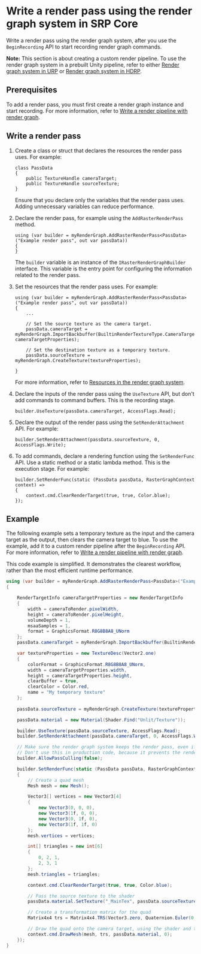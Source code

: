 # Write a render pass using the render graph system in SRP Core

Write a render pass using the render graph system, after you use the `BeginRecording` API to start recording render graph commands.

**Note:** This section is about creating a custom render pipeline. To use the render graph system in a prebuilt Unity pipeline, refer to either [Render graph system in URP](https://docs.unity3d.com/Manual/urp/render-graph.html) or [Render graph system in HDRP](https://docs.unity3d.com/Packages/com.unity.render-pipelines.high-definition@latest/index.html?subfolder=/manual/render-graph-introduction.html).

## Prerequisites

To add a render pass, you must first create a render graph instance and start recording. For more information, refer to [Write a render pipeline with render graph](render-graph-writing-a-render-pipeline.md).

## Write a render pass

1. Create a class or struct that declares the resources the render pass uses. For example:

    ```lang-cs
    class PassData
    {
        public TextureHandle cameraTarget;
        public TextureHandle sourceTexture;
    }
    ```

    Ensure that you declare only the variables that the render pass uses. Adding unnecessary variables can reduce performance.

2. Declare the render pass, for example using the `AddRasterRenderPass` method.

    ```lang-cs
    using (var builder = myRenderGraph.AddRasterRenderPass<PassData>("Example render pass", out var passData))
    {
    }
    ```

    The `builder` variable is an instance of the `IRasterRenderGraphBuilder` interface. This variable is the entry point for configuring the information related to the render pass.

2. Set the resources that the render pass uses. For example:

    ```lang-cs
    using (var builder = myRenderGraph.AddRasterRenderPass<PassData>("Example render pass", out var passData))
    {
        ...

        // Set the source texture as the camera target.
        passData.cameraTarget = myRenderGraph.ImportBackbuffer(BuiltinRenderTextureType.CameraTarget, cameraTargetProperties);

        // Set the destination texture as a temporary texture.
        passData.sourceTexture = myRenderGraph.CreateTexture(textureProperties);

    }

    ```

    For more information, refer to [Resources in the render graph system](render-graph-resources.md).

3. Declare the inputs of the render pass using the `UseTexture` API, but don't add commands to command buffers. This is the recording stage.

    ```lang-cs
    builder.UseTexture(passData.cameraTarget, AccessFlags.Read);
    ```

4. Declare the output of the render pass using the `SetRenderAttachment` API. For example:

    ```lang-cs
    builder.SetRenderAttachment(passData.sourceTexture, 0, AccessFlags.Write);
    ```

5. To add commands, declare a rendering function using the `SetRenderFunc` API. Use a static method or a static lambda method. This is the execution stage. For example:

    ```lang-cs
    builder.SetRenderFunc(static (PassData passData, RasterGraphContext context) =>
    {
        context.cmd.ClearRenderTarget(true, true, Color.blue); 
    });
    ```

## Example

The following example sets a temporary texture as the input and the camera target as the output, then clears the camera target to blue. To use the example, add it to a custom render pipeline after the `BeginRecording` API. For more information, refer to [Write a render pipeline with render graph](render-graph-writing-a-render-pipeline.md).

This code example is simplified. It demonstrates the clearest workflow, rather than the most efficient runtime performance.

```c#
using (var builder = myRenderGraph.AddRasterRenderPass<PassData>("Example render pass", out var passData))
{

    RenderTargetInfo cameraTargetProperties = new RenderTargetInfo
    {
        width = cameraToRender.pixelWidth,
        height = cameraToRender.pixelHeight,
        volumeDepth = 1,
        msaaSamples = 1,
        format = GraphicsFormat.R8G8B8A8_UNorm
    };            
    passData.cameraTarget = myRenderGraph.ImportBackbuffer(BuiltinRenderTextureType.CameraTarget, cameraTargetProperties);            

    var textureProperties = new TextureDesc(Vector2.one)
    {
        colorFormat = GraphicsFormat.R8G8B8A8_UNorm,
        width = cameraTargetProperties.width,
        height = cameraTargetProperties.height,
        clearBuffer = true,
        clearColor = Color.red,
        name = "My temporary texture"
    };
    
    passData.sourceTexture = myRenderGraph.CreateTexture(textureProperties);

    passData.material = new Material(Shader.Find("Unlit/Texture")); 

    builder.UseTexture(passData.sourceTexture, AccessFlags.Read);
    builder.SetRenderAttachment(passData.cameraTarget, 0, AccessFlags.Write);

    // Make sure the render graph system keeps the render pass, even if it's not used in the final frame.
    // Don't use this in production code, because it prevents the render graph system from removing the render pass if it's not needed.
    builder.AllowPassCulling(false);            

    builder.SetRenderFunc(static (PassData passData, RasterGraphContext context) =>
    {
        // Create a quad mesh
        Mesh mesh = new Mesh();

        Vector3[] vertices = new Vector3[4]
        {
            new Vector3(0, 0, 0),
            new Vector3(1f, 0, 0),
            new Vector3(0, 1f, 0),
            new Vector3(1f, 1f, 0)
        };
        mesh.vertices = vertices;

        int[] triangles = new int[6]
        {
            0, 2, 1,
            2, 3, 1
        };
        mesh.triangles = triangles;

        context.cmd.ClearRenderTarget(true, true, Color.blue); 

        // Pass the source texture to the shader
        passData.material.SetTexture("_MainTex", passData.sourceTexture);

        // Create a transformation matrix for the quad
        Matrix4x4 trs = Matrix4x4.TRS(Vector3.zero, Quaternion.Euler(0, 0, 0), Vector3.one);

        // Draw the quad onto the camera target, using the shader and the source texture
        context.cmd.DrawMesh(mesh, trs, passData.material, 0);
    });
}
```